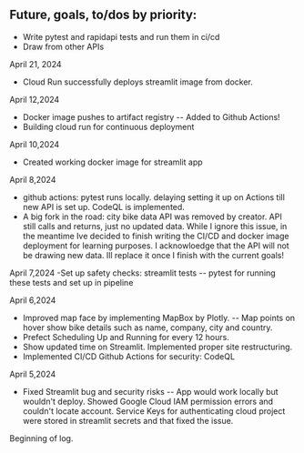 Future, goals, to/dos by priority:
- 
- Write pytest and rapidapi tests and run them in ci/cd
- Draw from other APIs

April 21, 2024
- Cloud Run successfully deploys streamlit image from docker.

April 12,2024
- Docker image pushes to artifact registry
-- Added to Github Actions!
- Building cloud run for continuous deployment

April 10,2024
- Created working docker image for streamlit app

April 8,2024
- github actions: pytest runs locally. delaying setting it up on Actions till new API is set up. CodeQL is implemented.
- A big fork in the road: city bike data API was removed by creator. API still calls and returns, just no updated data.
While I ignore this issue, in the meantime Ive decided to finish writing the CI/CD and docker image deployment for learning purposes. 
I acknowloedge that the API will not be drawing new data. Ill replace it once I finish with the current goals!

April 7,2024
-Set up safety checks: streamlit tests
-- pytest for running these tests and set up in pipeline

April 6,2024
- Improved map face by implementing MapBox by Plotly. 
-- Map points on hover show bike details such as name, company, city and country. 
- Prefect Scheduling Up and Running for every 12 hours.
- Show updated time on Streamlit. Implemented proper site restructuring.
- Implemented CI/CD Github Actions for security: CodeQL

April 5,2024
- Fixed Streamlit bug and security risks
-- App would work locally but wouldn't deploy. Showed Google Cloud IAM permission errors and couldn't locate account. Service Keys for authenticating cloud project were 
stored in streamlit secrets and that fixed the issue.

Beginning of log.
